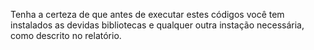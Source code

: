 Tenha a certeza de que antes de executar estes códigos você tem instalados as devidas bibliotecas e qualquer outra instação necessária, como descrito no relatório.